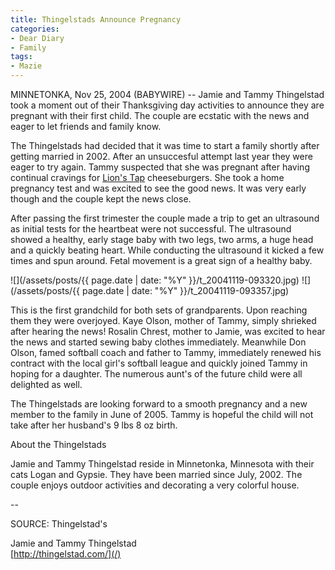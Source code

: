 ```yaml
---
title: Thingelstads Announce Pregnancy
categories:
- Dear Diary
- Family
tags:
- Mazie
---
```


MINNETONKA, Nov 25, 2004 (BABYWIRE) -- Jamie and Tammy Thingelstad took a moment out of their Thanksgiving day activities to announce they are pregnant with their first child. The couple are ecstatic with the news and eager to let friends and family know.

The Thingelstads had decided that it was time to start a family shortly after getting married in 2002. After an unsuccesful attempt last year they were eager to try again. Tammy suspected that she was pregnant after having continual cravings for [Lion's Tap](http://www.lionstap.com/) cheeseburgers. She took a home pregnancy test and was excited to see the good news. It was very early though and the couple kept the news close.

After passing the first trimester the couple made a trip to get an ultrasound as initial tests for the heartbeat were not successful. The ultrasound showed a healthy, early stage baby with two legs, two arms, a huge head and a quickly beating heart. While conducting the ultrasound it kicked a few times and spun around. Fetal movement is a great sign of a healthy baby.

![](/assets/posts/{{ page.date | date: "%Y" }}/t_20041119-093320.jpg) ![](/assets/posts/{{ page.date | date: "%Y" }}/t_20041119-093357.jpg)

This is the first grandchild for both sets of grandparents. Upon reaching them they were overjoyed. Kaye Olson, mother of Tammy, simply shrieked after hearing the news! Rosalin Chrest, mother to Jamie, was excited to hear the news and started sewing baby clothes immediately. Meanwhile Don Olson, famed softball coach and father to Tammy, immediately renewed his contract with the local girl's softball league and quickly joined Tammy in hoping for a daughter. The numerous aunt's of the future child were all delighted as well.

The Thingelstads are looking forward to a smooth pregnancy and a new member to the family in June of 2005. Tammy is hopeful the child will not take after her husband's 9 lbs 8 oz birth.

About the Thingelstads

Jamie and Tammy Thingelstad reside in Minnetonka, Minnesota with their cats Logan and Gypsie. They have been married since July, 2002. The couple enjoys outdoor activities and decorating a very colorful house.

--

SOURCE: Thingelstad's

Jamie and Tammy Thingelstad  
[http://thingelstad.com/](/)
